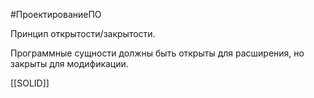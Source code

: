 #ПроектированиеПО 

Принцип открытости/закрытости.

Программные сущности должны быть открыты для расширения, но закрыты для модификации.

[[SOLID]]